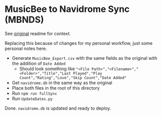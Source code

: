 # MusicBee to Navidrome Sync (MBNDS)

See [original](https://github.com/rombat/musicbee-navidrome-sync/blob/master/README.md) readme for context.

Replacing this because of changes for my personal workflow, just some personal notes here.

- Generate `MusicBee_Export.csv` with the same fields as the original with the addition of `Date Added`
  - Should look something like `"<File Path>","<Filename>","<Folder>","Title","Last Played","Play Count","Rating","Love","Skip Count","Date Added"`
- Get `navidrome.db` in the same way as the original
- Place both files in the root of this directory
- Run `npm run fullSync`
- Run `UpdateDates.py`

Done. `navidrome.db` is updated and ready to deploy.